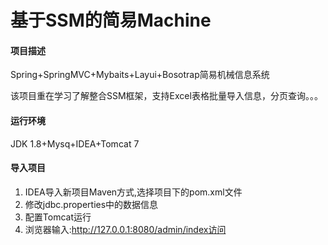 # 基于SSM的简易Machine 

#### 项目描述

Spring+SpringMVC+Mybaits+Layui+Bosotrap简易机械信息系统

该项目重在学习了解整合SSM框架，支持Excel表格批量导入信息，分页查询。。。

#### 运行环境

JDK 1.8+Mysq+IDEA+Tomcat 7

#### 导入项目

1. IDEA导入新项目Maven方式,选择项目下的pom.xml文件
2. 修改jdbc.properties中的数据信息
3. 配置Tomcat运行
4. 浏览器输入:http://127.0.0.1:8080/admin/index访问

















